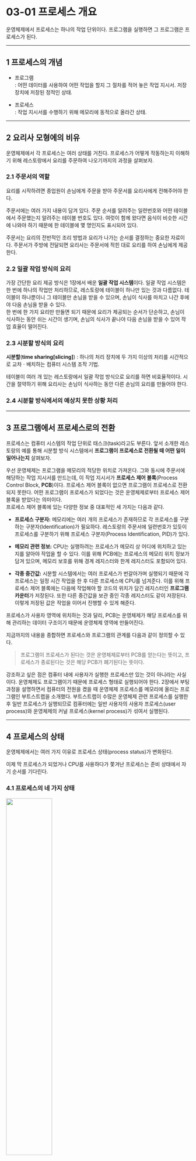 # 03-01 프로세스 개요

운영체제에서 프로세스는 하나의 작업 단위이다. 프로그램을 실행하면 그 프로그램은 프로세스가 된다.

---

## 1 프로세스의 개념

* 프로그램  
: 어떤 데이터를 사용하여 어떤 작업을 할지 그 절차를 적어 놓은 작업 지시서. 저장장치에 저장된 정적인 상태.

* 프로세스  
: 작업 지시서를 수행하기 위해 메모리에 동적으로 올라간 상태.

---

## 2 요리사 모형에의 비유

운영체제에서 각 프로세스는 여러 상태를 거친다. 프로세스가 어떻게 작동하는지 이해하기 위해 레스토랑에서 요리를 주문하여 나오기까지의 과정을 살펴보자.

### 2.1 주문서의 역할

요리를 시작하려면 종업원이 손님에게 주문을 받아 주문서를 요리사에게 전해주어야 한다.

주문서에는 여러 가지 내용이 담겨 있다. 주문 순서를 알려주는 일련번호와 어떤 테이블에서 주문했는지 알려주는
테이블 번호도 있다. 여럿이 함께 왔다면 음식이 비슷한 시간에 나와야 하기 때문에 한 테이블에 몇 명인지도 표시되어 있다.  

주문서는 요리의 전반적인 조리 방법과 요리가 나가는 순서를 결정하는 중요한 자료이다. 주문서가 주방에 전달되면 요리사는 주문서에 적힌 대로 요리를 하여 손님에게 제공한다.


### 2.2 일괄 작업 방식의 요리

가장 간단한 요리 제공 방식은 1장에서 배운 **일괄 작업 시스템**이다. 일괄 작업 시스템은 한 번에 하나의 작업만 처리하므로, 레스토랑에 테이블이 하나만 있는 것과 다름없다. 테이블이 하나뿐이니 그 테이블만 손님을 받을 수 있으며, 손님이 식사를 마치고 나간 후에야 다음 손님을 받을 수 있다.  
한 번에 한 가지 요리만 만들면 되기 때문에 요리가 제공되는 순서가 단순하고, 손님이 식사하는 동안 쉬는 시간이 생기며, 손님의 식사가 끝나야 다음 손님을 받을 수 있어 작업 효율이 떨어진다.

### 2.3 시분할 방식의 요리

**시분할**(**time sharing[slicing]**) 
: 하나의 처리 장치에 두 가지 이상의 처리를 시간적으로 교차ㆍ배치하는 컴퓨터 시스템 조작 기법.

테이블이 여러 개 있는 레스토랑에서 일괄 작업 방식으로 요리를 하면 비효율적이다. 시간을 절약하기 위해 요리사는 손님이 식사하는 동안 다른 손님의 요리를 만들어야 한다.

### 2.4 시분할 방식에서의 예상치 못한 상황 처리

---

## 3 프로그램에서 프로세스로의 전환

프로세스는 컴퓨터 시스템의 작업 단위로 태스크(task)라고도 부른다. 앞서 소개한 레스토랑의 예를 통해 시분할 방식 시스템에서 **프로그램이 프로세스로 전환될 때 어떤 일이 일어나는지** 살펴보자.

우선 운영체제는 프로그램을 메모리의 적당한 위치로 가져온다. 그와 동시에 주문서에 해당하는 작업 지시서를 만드는데, 이 작업 지시서가 **프로세스 제어 블록**(Process Control Block, **PCB**)이다. 프로세스 제어 블록이 없으면 프로그램이 프로세스로 전환되지 못한다. 어떤 프로그램이 프로세스가 되었다는 것은 운영체제로부터 프로세스 제어 블록을 받았다는 의미이다.  
프로세스 제어 블록에 있는 다양한 정보 중 대표적인 세 가지는 다음과 같다.

* **프로세스 구분자:** 메모리에는 여러 개의 프로세스가 존재하므로 각 프로세스를 구분하는 구분자(Identification)가 필요하다. 레스토랑의 주문서에 일련번호가 있듯이 프로세스를 구분하기 위해 프로세스 구분자(Process Identification, PID)가 있다.

* **메모리 관련 정보:** CPU는 실행하려는 프로세스가 메모리 상 어디에 위치하고 있는지를 알아야 작업을 할 수 있다. 이를 위해 PCB에는 프로세스의 메모리 위치 정보가 담겨 있으며, 메모리 보호를 위해 경계 레지스터와 한계 레지스터도 포함되어 있다.

* **각종 중간값:** 시분할 시스템에서는 여러 프로세스가 번갈아가며 실행되기 때문에 각 프로세스는 일정 시간 작업을 한 후 다른 프로세스에 CPU를 넘겨준다. 이를 위해 프로세스 제어 블록에는 다음에 작업해야 할 코드의 위치가 담긴 레지스터인 **프로그램 카운터**가 저장된다. 또한 다른 중간값을 보관 중인 각종 레지스터도 같이 저장된다. 이렇게 저장된 값은 작업을 이어서 진행할 수 있게 해준다.

프로세스가 사용자 영역에 위치하는 것과 달리, PCB는 운영체제가 해당 프로세스를 위해 관리하는 데이터 구조이기 때문에 운영체제 영역에 만들어진다.  

지금까지의 내용을 종합하면 프로세스와 프로그램의 관계를 다음과 같이 정의할 수 있다.

> 프로그램이 프로세스가 된다는 것은 운영체제로부터 PCB를 얻는다는 뜻이고, 프로세스가 종료된다는 것은 해당 PCB가 폐기된다는 뜻이다.

강조하고 싶은 점은 컴퓨터 내에 사용자가 실행한 프로세스만 있는 것이 아니라는 사실이다. 운영체제도 프로그램이기 때문에 프로세스 형태로 실행되어야 한다. 2장에서 부팅 과정을 설명하면서 컴퓨터의 전원을 켰을 때 운영체제 프로세스를 메모리에 올리는 프로그램인 부트스트랩을 소개했다. 부트스트랩이 수많은 운영체제 관련 프로세스를 실행한 후 일반 프로세스가 실행되므로 컴퓨터에는 일반 사용자의 사용자 프로세스(user process)와 운영체제의 커널 프로세스(kernel process)가 섞여서 실행된다.

---

## 4 프로세스의 상태

운영체제에서는 여러 가지 이유로 프로세스 상태(process status)가 변화된다.  

이제 막 프로세스가 되었거나 CPU를 사용하다가 쫓겨난 프로세스는 준비 상태에서 자기 순서를 기다린다.

### 4.1 프로세스의 네 가지 상태

<img src="https://www.d.umn.edu/~gshute/os/images/process-diagram.png" width="50%" height="50%">

* 생성 상태(**create status**): 프로세스가 메모리에 올라와 실행 준비를 완료한 상태이다. 프로세스를 관리하는 데 필요한 프로세스 제어 블록이 생성된다.

* 준비 상태(**ready status**): 생성된 프로세스가 CPU를 얻을 때까지 기다리는 상태이다. 레스토랑 예시에서 주문 목록이 준비 상태에 해당한다.

* 실행 상태(**running status**): 준비 상태에 있는 프로세스 중 하나가 CPU를 얻어 실제 작업을 수행하는 상태로 'execute status'라고 표현하기도 한다. 만약 주어진 시간을 다 사용하고도 작업이 끝나지 않았다면 프로세스는 준비 상태로 돌아와 다음 차례를 기다린다.

* 완료 상태(**terminate status**): 실행 상태의 프로세스가 주어진 시간 동안 작업을 마치면 완료 상태로 진입한다. 완료 상태는 프로세스 제어 블록이 사라진 상태이다.

준비 상태에 있는 여러 프로세스 중 다음에 실행할 프로세스를 선정하는 일은 CPU 스케줄러(CPU scheduler)가 담당한다. 준비 상태의 프로세스 중 하나를 골라 실행 상태로 바꾸는 CPU 스케줄러의 작업을 **디스패치**(dispatch)라고 한다.

CPU 스케줄러에 의해 선택된 프로세스는 실행 상태에서 일정 시간 동안 작업을 하는데, 프로세스에 배정된 작업 시간을 타임 슬라이스 또는 타임 퀀텀이라고 부른다. 프로세스는 자신에게 주어진 하나의 타임 슬라이스 동안 작업을 끝내지 못하면 다시 준비 상태로 돌아가는데 이를 **타임아웃**(time out)이라고 한다.

새로운 프로세스가 실행 상태로 들어오면 CPU는 일정 시간(타임 슬라이스)이 흐른 뒤 알려달라고 클록에 요청한다. 이는 알람을 맞추어놓는 것과 같다. 일정 시간이 다 되면 클록은 **인터럽트**(interupt)를 사용하여 일정 시간이 흘렀다고 CPU에 알려준다.

### 4.2 프로세스의 다섯 가지 상태

프로세스는 생성, 준비, 실행, 완료라는 네 가지 상태만으로 작업을 진행하는 데 큰 문제가 없다. 그러나 오늘날 운영체제의 효율성을 고려하여 한 가지 상태를 더 만들었다. 어떤 프로세스가 실행 상태에서 입출력을 요구했다고 가정해보자. 2장에서 설명했듯이 언터럽트 시스템에서 프로세스가 입출력을 요구하면 CPU가 직접 데이터를 가져오지 않고 입출력 관리자에게 명령을 내린다.

입출력을 요구한 프로세스가 입출력이 완료될 때까지 기다리는 상태를 대기 상태(blocking status)라고 한다. 이는 작업의 효율성을 높이기 위해 입출력을 요청한 프로세스를 실행 상태에 두지 않고 대기 상태로 옮기는 것이다. 입출력을 요청한 프로세스가 대기 상태로 옮겨지면 CPU 스케줄러는 준비 상태에 있는 프로세스 중 하나를 가져다 실행 상태로 만든다.

대기 상태의 프로세스는 요청한 입출력이 완료되면 입출력 관리자로부터 인터럽트를 받는다.

### 4.3 휴식 상태와 보류 상태

* 휴식 상태(pause status)

* 보류 상태(suspend status)